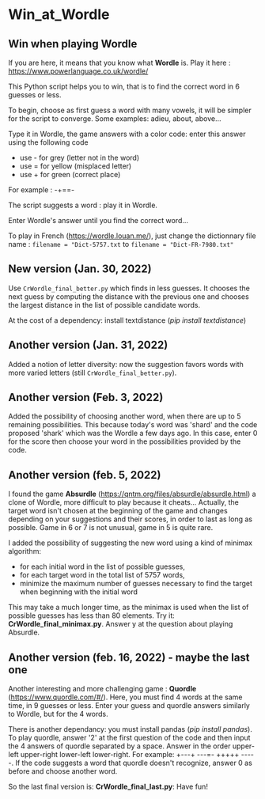 # Win_at_Wordle
## Win when playing Wordle

If you are here, it means that you know what **Wordle** is. Play it here : https://www.powerlanguage.co.uk/wordle/

This Python script helps you to win, that is to find the correct word in 6 guesses or less.

To begin, choose as first guess a word with many vowels, it will be simpler for the script to converge. Some examples: adieu, about, above...

Type it in Wordle, the game answers with a color code: enter this answer using the following code
* use - for grey (letter not in the word)
* use = for yellow (misplaced letter)
* use + for green (correct place)

For example : -+==-

The script suggests a word : play it in Wordle.

Enter Wordle's answer until you find the correct word...

To play in French (https://wordle.louan.me/), just change the dictionnary file name :
```filename = "Dict-5757.txt```
to
```filename = "Dict-FR-7980.txt"```

## New version (Jan. 30, 2022)
Use `CrWordle_final_better.py` which finds in less guesses. It chooses the next guess by computing the distance with the previous one and chooses the largest distance in the list of possible candidate words.

At the cost of a dependency: install textdistance (*pip install textdistance*)

## Another version (Jan. 31, 2022)
Added a notion of letter diversity: now the suggestion  favors words with more varied letters (still `CrWordle_final_better.py`).

## Another version (Feb. 3, 2022)
Added the possibility of choosing another word, when there are up to 5 remaining possibilities. This because today's word was 'shard' and the code proposed 'shark' which was the Wordle a few days ago. In this case, enter 0 for the score then choose your word in the possibilities provided by the code.

## Another version (feb. 5, 2022)
I found the game **Absurdle** (https://qntm.org/files/absurdle/absurdle.html) a clone of Wordle, more difficult to play because it cheats... Actually, the target word isn't chosen at the beginning of the game and changes depending on your suggestions and their scores, in order to last as long as possible. Game in 6 or 7 is not unusual, game in 5 is quite rare.

I added the possibility of suggesting the new word using a kind of minimax algorithm: 
* for each initial word in the list of possible guesses, 
* for each target word in the total list of 5757 words, 
* minimize the maximum number of guesses necessary to find the target when beginning with the initial word

This may take a much longer time, as the minimax is used when the list of possible guesses has less than 80 elements. Try it: **CrWordle_final_minimax.py**. Answer y at the question about playing Absurdle.

## Another version (feb. 16, 2022) - maybe the last one
Another interesting and more challenging game : **Quordle** (https://www.quordle.com/#/). Here, you must find 4 words at the same time, in 9 guesses or less. Enter your guess and quordle answers similarly to Wordle, but for the 4 words.

There is another dependancy: you must install pandas (*pip install pandas*). To play quordle, answer '2' at the first question of the code and then input the 4 answers of quordle separated by a space. Answer in the order upper-left upper-right lower-left lower-right. For example: +---+ ---=- +++++ -----. If the code suggests a word that quordle doesn't recognize, answer 0 as before and choose another word.

So the last final version is: **CrWordle_final_last.py**: Have fun!
